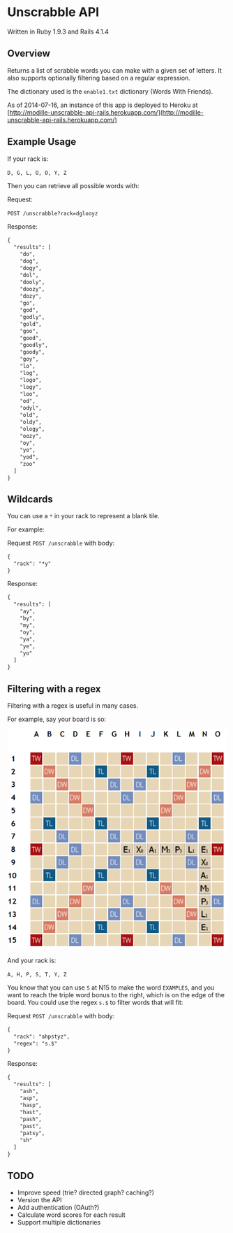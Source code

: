 # Unscrabble API

Written in Ruby 1.9.3 and Rails 4.1.4

## Overview

Returns a list of scrabble words you can make with a given set of letters.
It also supports optionally filtering based on a regular expression.

The dictionary used is the `enable1.txt` dictionary (Words With Friends).

As of 2014-07-16, an instance of this app is deployed to Heroku at [http://modille-unscrabble-api-rails.herokuapp.com/](http://modille-unscrabble-api-rails.herokuapp.com/)

## Example Usage

If your rack is:

`D, G, L, O, O, Y, Z`

Then you can retrieve all possible words with:

Request:

`POST /unscrabble?rack=dglooyz`

Response:

    {
      "results": [
        "do",
        "dog",
        "dogy",
        "dol",
        "dooly",
        "doozy",
        "dozy",
        "go",
        "god",
        "godly",
        "gold",
        "goo",
        "good",
        "goodly",
        "goody",
        "goy",
        "lo",
        "log",
        "logo",
        "logy",
        "loo",
        "od",
        "odyl",
        "old",
        "oldy",
        "ology",
        "oozy",
        "oy",
        "yo",
        "yod",
        "zoo"
      ]
    }

## Wildcards

You can use a `*` in your rack to represent a blank tile.

For example:

Request `POST /unscrabble` with body:

    {
      "rack": "*y"
    }

Response:

    {
      "results": [
        "ay",
        "by",
        "my",
        "oy",
        "ya",
        "ye",
        "yo"
      ]
    }

## Filtering with a regex

Filtering with a regex is useful in many cases.

For example, say your board is so:

![doc/example.png](doc/example.png)

And your rack is:

`A, H, P, S, T, Y, Z`

You know that you can use `S` at N15 to make the word `EXAMPLES`, and you want to reach the triple word bonus to the right, which is on the edge of the board. You could use the regex `s.$` to filter words that will fit:

Request `POST /unscrabble` with body:

    {
      "rack": "ahpstyz",
      "regex": "s.$"
    }

Response:

    {
      "results": [
        "ash",
        "asp",
        "hasp",
        "hast",
        "pash",
        "past",
        "patsy",
        "sh"
      ]
    }

## TODO

- Improve speed (trie? directed graph? caching?)
- Version the API
- Add authentication (OAuth?)
- Calculate word scores for each result
- Support multiple dictionaries

